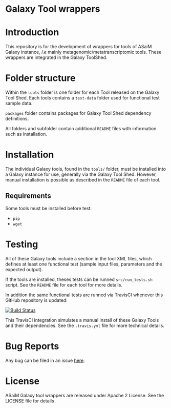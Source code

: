 Galaxy Tool wrappers
====================

# Introduction

This repository is for the development of wrappers for tools of ASaiM Galaxy 
instance, *i.e* mainly metagenomic/metatranscriptomic tools. These wrappers are
integrated in the Galaxy ToolShed.

# Folder structure

Within the `tools` folder is one folder for each Tool released on the Galaxy Tool 
Shed. Each tools contains a `test-data` folder used for functional test sample data.

`packages` folder contains packages for Galaxy Tool Shed dependency definitions.

All folders and subfolder contain additional `README` files with information 
such as installation.

# Installation

The individual Galaxy tools, found in the `tools/` folder, must be installed 
into a Galaxy instance for use, generally via the Galaxy Tool Shed. 
However, manual installation is possible as described in the `README`
 file of each tool.

## Requirements

Some tools must be installed before test:

- `pip`
- `wget`

# Testing

All of these Galaxy tools include a <tests> section in the tool XML files, which 
defines at least one functional test (sample input files, parameters and the 
expected output). 

If the tools are installed, theses tests can be runned `src/run_tests.sh`
 script. See the `README` file for each tool for more details.

In addition the same functional tests are runned via TravisCI whenever this 
GitHub repository is updated:

[![Build Status](https://travis-ci.org/ASaiM/galaxytools.svg)](https://travis-ci.org/ASaiM/galaxytools)

This TravisCI integration simulates a manual install of these Galaxy Tools and 
their dependencies. See the `.travis.yml` file for more technical details.

# Bug Reports

Any bug can be filed in an issue [here](https://github.com/ASaiM/galaxytools/issues).

# License

ASaiM Galaxy tool wrappers are released under Apache 2 License. See the LICENSE 
file for details
